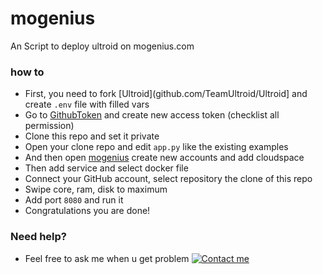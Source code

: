 # mogenius
An Script to deploy ultroid on mogenius.com

### how to
- First, you need to fork [Ultroid](github.com/TeamUltroid/Ultroid] and create `.env` file with filled vars
- Go to [GithubToken](https://github.com/settings/tokens) and create new access token (checklist all permission)
- Clone this repo and set it private
- Open your clone repo and edit `app.py` like the existing examples
- And then open [mogenius](mogenius.com) create new accounts and add cloudspace
- Then add service and select docker file
- Connect your GitHub account, select repository the clone of this repo
- Swipe core, ram, disk to maximum
- Add port `8080` and run it
- Congratulations you are done!

### Need help?
- Feel free to ask me when u get problem  [![Contact me](https://img.shields.io/badge/My%20Telegram-blue)](https://t.me/smithereensoul)
